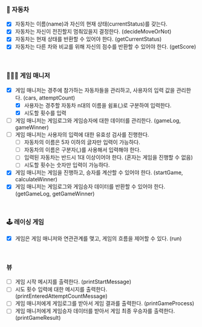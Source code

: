 ### 🚗 자동차
- [x] 자동차는 이름(name)과 자신의 현재 상태(currentStatus)를 갖는다.
- [x] 자동차는 자신이 전진할지 멈춰있을지 결정한다. (decideMoveOrNot)
- [x] 자동차는 현재 상태를 반환할 수 있어야 한다. (getCurrentStatus)
- [x] 자동차는 다른 차와 비교를 위해 자신의 점수를 반환할 수 있어야 한다. (getScore)

<br>

### 👩🏻‍💼 게임 매니저
- [x] 게임 매니저는 경주에 참가하는 자동차들을 관리하고, 사용자의 입력 값을 관리한다. (cars, attemptCount)
    - [x] 사용자는 경주할 자동차 n대의 이름을 쉼표(,)로 구분하여 입력한다.
    - [x] 시도할 횟수를 입력
- [ ] 게임 매니저는 게임로그와 게임승자에 대한 데이터를 관리한다. (gameLog, gameWinner)
- [ ] 게임 매니저는 사용자의 입력에 대한 유효성 검사를 진행한다.
    - [ ] 자동차의 이름은 5자 이하의 글자만 입력이 가능하다.
    - [ ] 자동차의 이름은 구분자(,)를 사용해서 입력해야 한다.
    - [ ] 입력된 자동차는 반드시 1대 이상이어야 한다. (혼자는 게임을 진행할 수 없음)
    - [ ] 시도할 횟수는 숫자만 입력이 가능하다.
- [x] 게임 매니저는 게임을 진행하고, 승자를 계산할 수 있어야 한다. (startGame, calculateWinner)
- [x] 게임 매니저는 게임로그와 게임승자 데이터를 반환할 수 있어야 한다. (getGameLog, getGameWinner)

<br>

### 🕹️ 레이싱 게임
- [x] 게임은 게임 매니저와 연관관계를 맺고, 게임의 흐름을 제어할 수 있다. (run)

<br>

### 뷰
- [ ] 게임 시작 메시지를 출력한다. (printStartMessage)
- [ ] 시도 횟수 입력에 대한 메시지를 출력한다. (printEnteredAttemptCountMessage)
- [ ] 게임 매니저에게 게임로그를 받아서 게임 결과를 출력한다. (printGameProcess)
- [ ] 게임 매니저에게 게임승자 데이터를 받아서 게임 최종 우승자를 출력한다. (printGameResult)
